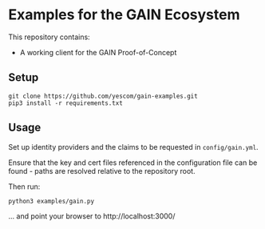 # Examples for the GAIN Ecosystem

This repository contains:
 * A working client for the GAIN Proof-of-Concept

## Setup
```
git clone https://github.com/yescom/gain-examples.git
pip3 install -r requirements.txt
```

## Usage
Set up identity providers and the claims to be requested in `config/gain.yml`.

Ensure that the key and cert files referenced in the configuration file can be found - paths are resolved relative to the repository root.

Then run:
```
python3 examples/gain.py
```
... and point your browser to http://localhost:3000/
